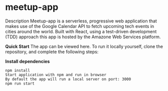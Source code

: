 # meetup-app

Description
Meetup-app is a serverless, progressive web application that makes use of the Google Calendar API to fetch upcoming tech events in cities around the world. Built with React, using a test-driven development (TDD) approach this app is hosted by the Amazone Web Services platform.



**Quick Start**
The app can be viewed here. To run it locally yourself, clone the repository, and complete the following steps:

**Install dependencies**
```
npm install
Start application with npm and run in browser
By default the app will run a local server on port: 3000
npm run start
```

